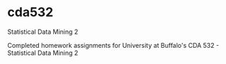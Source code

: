 # cda532
Statistical Data Mining 2

Completed homework assignments for University at Buffalo's CDA 532 - Statistical Data Mining 2
